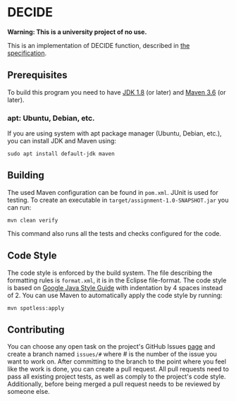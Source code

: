 # DECIDE

**Warning: This is a university project of no use.**

This is an implementation of DECIDE function, described in [the specification](https://canvas.kth.se/courses/37918/files/6157550/download).


## Prerequisites

To build this program you need to have [JDK 1.8](https://www.oracle.com/java/technologies/javase/javase-jdk8-downloads.html) (or later) and [Maven 3.6](https://maven.apache.org/download.cgi) (or later).

### apt: Ubuntu, Debian, etc.

If you are using system with apt package manager (Ubuntu, Debian, etc.), you can install JDK and Maven using:

```
sudo apt install default-jdk maven
```


## Building

The used Maven configuration can be found in `pom.xml`. JUnit is used for testing. To create an executable in `target/assignment-1.0-SNAPSHOT.jar` you can run:

```
mvn clean verify
```

This command also runs all the tests and checks configured for the code.


## Code Style

The code style is enforced by the build system. The file describing the formatting rules is `format.xml`, it is in the Eclipse file-format. The code style is based on [Google Java Style Guide](https://google.github.io/styleguide/javaguide.html) with indentation by 4 spaces instead of 2. You can use Maven to automatically apply the code style by running:

```
mvn spotless:apply
```


## Contributing

You can choose any open task on the project's GitHub Issues [page](https://github.com/DD2480-group14/Assignment-1/issues) and create a branch named `issues/#` where # is the number of the issue you want to work on. After committing to the branch to the point where you feel like the work is done, you can create a pull request. All pull requests need to pass all existing project tests, as well as comply to the project's code style. Additionally, before being merged a pull request needs to be reviewed by someone else.